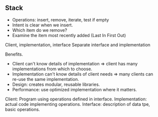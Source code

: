 Stack
-----
* Operations: insert, remove, iterate, test if empty
* Intent is clear when we insert.
* Which item do we remove?
* Examine the item most recently added (Last In First Out)

Client, implementation, interface
Separate interface and implementation

Benefits.
* Client can't know details of implementation
  => client has many implementations from which to choose.
* Implementation can't know details of client needs 
  => many clients can re-use the same implementation.
* Design: creates modular, reusable libraries.
* Performance: use optimized implementation where it matters.

Client: Program using operations defined in interface.
Implementation: actual code implementing operations.
Interface: description of data tpe, basic operations.